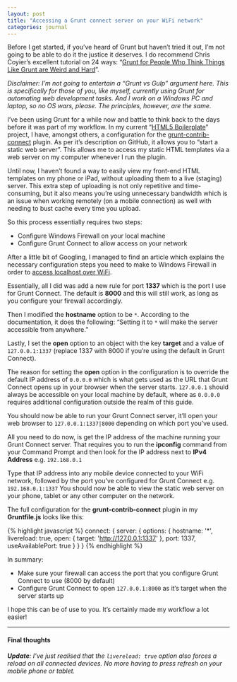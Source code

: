 ```yaml
---
layout: post
title: "Accessing a Grunt connect server on your WiFi network"
categories: journal
---
```


Before I get started, if you’ve heard of Grunt but haven’t tried it out, I’m not going to be able to do it the justice it deserves. I do recommend Chris Coyier’s excellent tutorial on 24 ways: “[Grunt for People Who Think Things Like Grunt are Weird and Hard](http://www.24ways.org/2013/grunt-is-not-weird-and-hard)”.

*Disclaimer: I’m not going to entertain a “Grunt vs Gulp” argument here. This is specifically for those of you, like myself,
currently using Grunt for automating web development tasks. And I work on a Windows PC and laptop, so no OS wars, please.
The principles, however, are the same.*

I’ve been using Grunt for a while now and battle to think back to the days before it was part of my workflow. In my current
“[HTML5 Boilerplate](https://github.com/michaelthorne/boilerplate)” project, I have, amongst others, a configuration for
the [grunt-contrib-connect](https://github.com/gruntjs/grunt-contrib-connect) plugin. As per it’s description on GitHub,
it allows you to “start a static web server”. This allows me to access my static HTML templates via a web server on my computer
whenever I run the plugin.

Until now, I haven’t found a way to easily view my front-end HTML templates on my phone or iPad, without uploading them
to a live (staging) server. This extra step of uploading is not only repetitive and time-consuming, but it also means you’re
using unnecessary bandwidth which is an issue when working remotely (on a mobile connection) as well with needing to bust
cache every time you upload.

So this process essentially requires two steps:

* Configure Windows Firewall on your local machine
* Configure Grunt Connect to allow access on your network

After a little bit of Googling, I managed to find an article which explains the necessary configuration steps you need to
make to Windows Firewall in order to [access localhost over WiFi](http://www.mobitechie.com/android-2/how-to-access-localhost-on-android-over-wifi).

Essentially, all I did was add a new rule for port **1337** which is the port I use for Grunt Connect. The default is
**8000** and this will still work, as long as you configure your firewall accordingly.

Then I modified the **hostname** option to be `*`. According to the documentation, it does the following: “Setting it to
`*` will make the server accessible from anywhere.”

Lastly, I set the **open** option to an object with the key **target** and a value of `127.0.0.1:1337` (replace 1337 with
8000 if you’re using the default in Grunt Connect).

The reason for setting the **open** option in the configuration is to override the default IP address of `0.0.0.0` which
is what gets used as the URL that Grunt Connect opens up in your browser when the server starts. `127.0.0.1` should always
be accessible on your local machine by default, where as `0.0.0.0` requires additional configuration outside the realm of
this guide.

You should now be able to run your Grunt Connect server, it’ll open your web browser to `127.0.0.1:1337|8000` depending
on which port you’ve used.

All you need to do now, is get the IP address of the machine running your Grunt Connect server. That requires you to run
the **ipconfig** command from your Command Prompt and then look for the IP address next to **IPv4 Address** e.g. `192.168.0.1`

Type that IP address into any mobile device connected to your WiFi network, followed by the port you’ve configured for Grunt
Connect e.g. `192.168.0.1:1337` You should now be able to view the static web server on your phone, tablet or any other
computer on the network.

The full configuration for the **grunt-contrib-connect** plugin in my **Gruntfile.js** looks like this:

{% highlight javascript %}
connect: {
    server: {
        options: {
            hostname: '*',
            livereload: true,
            open: {
                target: 'http://127.0.0.1:1337'
            },
            port: 1337,
            useAvailablePort: true
        }
    }
}
{% endhighlight %}

In summary:

* Make sure your firewall can access the port that you configure Grunt Connect to use (8000 by default)
* Configure Grunt Connect to open <code>127.0.0.1:8000</code> as it’s target when the server starts up

I hope this can be of use to you. It’s certainly made my workflow a lot easier!

---

#### Final thoughts

_**Update**: I’ve just realised that the `livereload: true` option also forces a reload on all connected devices. No more
having to press refresh on your mobile phone or tablet._
